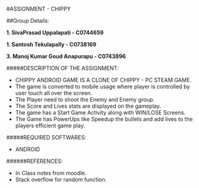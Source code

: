 #ASSIGNMENT - CHIPPY


##Group Details:

**1. SivaPrasad Uppalapati - C0744659**

**1. Santosh Tekulapally - C0738169**

**3. Manoj Kumar Goud Anapurapu - C0743896**

#####DESCRIPTION OF THE ASSIGNMENT:

- CHIPPY ANDROID GAME IS A CLONE OF CHIPPY - PC STEAM GAME.
- The game is converted to mobile usage where player is controlled by user touch all over the screen.
- The Player need to shoot the Enemy and Enemy group.
- The Score and Lives stats are displayed on the gameplay.
- The game has a Start Game Activity along with WIN/LOSE Screens.
- The Game has PowerUps like Speedup the bullets and add lives to the players efficient game play.


#####REQUIRED SOFTWARES:
* ANDROID

######REFERENCES:
* In Class notes from moodle.
*  Stack overflow for random function.